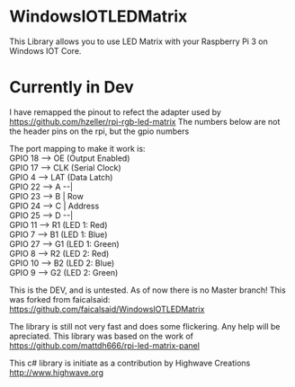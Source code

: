 # WindowsIOTLEDMatrix
This Library allows you to use LED Matrix with your Raspberry Pi 3 on Windows IOT Core.

# Currently in Dev

I have remapped the pinout to refect the adapter used by https://github.com/hzeller/rpi-rgb-led-matrix
The numbers below are not the header pins on the rpi, but the gpio numbers

The port mapping to make it work is:<br/>
GPIO 18		-->  OE (Output Enabled)<br/>
GPIO 17		-->  CLK (Serial Clock)<br/>
GPIO 4		-->  LAT (Data Latch)<br/>
GPIO 22		-->  A  --|<br/>
GPIO 23		-->  B    |   Row<br/>
GPIO 24		-->  C    | Address<br/>
GPIO 25		-->  D  --|<br/>
GPIO 11		-->  R1 (LED 1: Red)<br/>
GPIO 7		-->  B1 (LED 1: Blue)<br/>
GPIO 27		-->  G1 (LED 1: Green)<br/>
GPIO 8		-->  R2 (LED 2: Red)<br/>
GPIO 10		-->  B2 (LED 2: Blue)<br/>
GPIO 9		-->  G2 (LED 2: Green)<br/>

This is the DEV, and is untested.  As of now there is no Master branch! This was forked from faicalsaid: https://github.com/faicalsaid/WindowsIOTLEDMatrix

The library is still not very fast and does some flickering. Any help will be apreciated.
This library was based on the work of https://github.com/mattdh666/rpi-led-matrix-panel

This c# library is initiate as a contribution by Highwave Creations http://www.highwave.org
